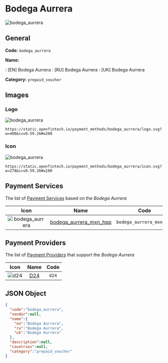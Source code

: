 
# Bodega Aurrera 
![bodega_aurrera](https://static.openfintech.io/payment_methods/bodega_aurrera/logo.svg?w=400&c=v0.59.26#w200)  

## General 
**Code:** `bodega_aurrera` 
 
**Name:** 
 
:	[EN] Bodega Aurrera 
:	[RU] Bodega Aurrera 
:	[UK] Bodega Aurrera 
 
**Category:** `prepaid_voucher` 
 

## Images 

### Logo 
![bodega_aurrera](https://static.openfintech.io/payment_methods/bodega_aurrera/logo.svg?w=400&c=v0.59.26#w200)  

```
https://static.openfintech.io/payment_methods/bodega_aurrera/logo.svg?w=400&c=v0.59.26#w200
```  

### Icon 
![bodega_aurrera](https://static.openfintech.io/payment_methods/bodega_aurrera/icon.svg?w=278&c=v0.59.26#w100)  

```
https://static.openfintech.io/payment_methods/bodega_aurrera/icon.svg?w=278&c=v0.59.26#w100
```  

## Payment Services 
 
The list of [Payment Services](/payment-services/) based on the _Bodega Aurrera_ 

|Icon|Name|Code| 
|:---:|:---:|:---:| 
|![bodega_aurrera](https://static.openfintech.io/payment_methods/bodega_aurrera/icon.svg?w=278&c=v0.59.26#w100) |[bodega_aurrera_mxn_hpp](/payment-services/bodega_aurrera_mxn_hpp/)|`bodega_aurrera_mxn_hpp`| 
 

## Payment Providers 
 
The list of [Payment Providers](/payment-providers/) that support the _Bodega Aurrera_ 

|Icon|Name|Code| 
|:---:|:---:|:---:| 
|![d24](https://static.openfintech.io/payment_providers/d24/icon.svg?w=278&c=v0.59.26#w100) |[D24](/payment-providers/d24/)|`d24`| 
 

## JSON Object 

```json
{
  "code":"bodega_aurrera",
  "vendor":null,
  "name":{
    "en":"Bodega Aurrera",
    "ru":"Bodega Aurrera",
    "uk":"Bodega Aurrera"
  },
  "description":null,
  "countries":null,
  "category":"prepaid_voucher"
}
```  
